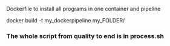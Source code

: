 Dockerfile to install all programs in one container and pipeline 

docker build -t my_dockerpipeline my_FOLDER/

### The whole script from quality to end is in process.sh
